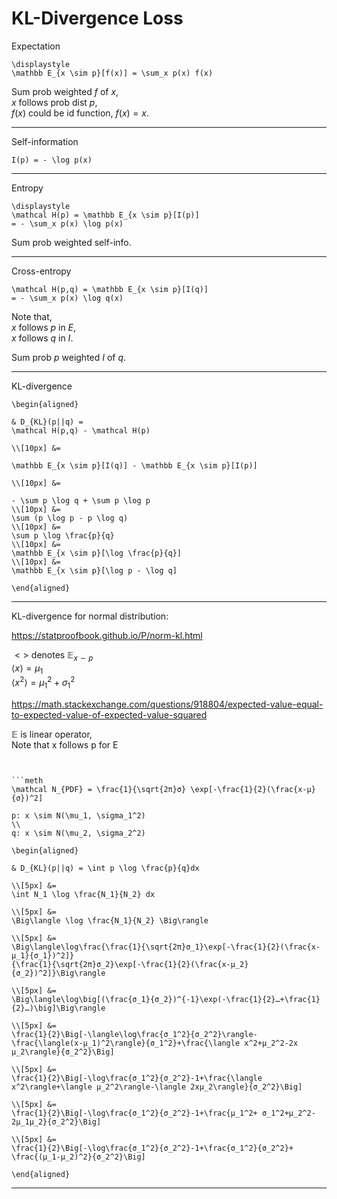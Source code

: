 # KL-Divergence Loss

Expectation


```meth
\displaystyle
\mathbb E_{x \sim p}[f(x)] = \sum_x p(x) f(x)
```

Sum prob weighted $f$ of $x$, \
$x$ follows prob dist $p$, \
$f(x)$ could be id function, $f(x) = x$.

---


Self-information


```meth
I(p) = - \log p(x)
 ```


---






Entropy


```meth
\displaystyle
\mathcal H(p) = \mathbb E_{x \sim p}[I(p)]
= - \sum_x p(x) \log p(x)
```

Sum prob weighted self-info.


---


















Cross-entropy


```meth
\mathcal H(p,q) = \mathbb E_{x \sim p}[I(q)]
= - \sum_x p(x) \log q(x)
```

Note that, \
$x$ follows $p$ in $E$, \
$x$ follows $q$ in $I$.

Sum prob $p$ weighted $I$ of $q$.


---




















KL-divergence


```meth
\begin{aligned}

& D_{KL}(p||q) = 
\mathcal H(p,q) - \mathcal H(p)

\\[10px] &=

\mathbb E_{x \sim p}[I(q)] - \mathbb E_{x \sim p}[I(p)]

\\[10px] &=

- \sum p \log q + \sum p \log p
\\[10px] &=
\sum (p \log p - p \log q)
\\[10px] &=
\sum p \log \frac{p}{q}
\\[10px] &=
\mathbb E_{x \sim p}[\log \frac{p}{q}]
\\[10px] &=
\mathbb E_{x \sim p}[\log p - \log q]

\end{aligned}
```


---

















KL-divergence for normal distribution:


https://statproofbook.github.io/P/norm-kl.html


$<>$ denotes $\mathbb E_{x \sim p}$ \
$\langle x \rangle = \mu_1$ \
$\langle x^2 \rangle = \mu_1^2 + \sigma_1^2$



https://math.stackexchange.com/questions/918804/expected-value-equal-to-expected-value-of-expected-value-squared


$\mathbb E$ is linear operator, \
Note that x follows p for E
```


```meth
\mathcal N_{PDF} = \frac{1}{\sqrt{2π}σ} \exp[-\frac{1}{2}(\frac{x-μ}{σ})^2]
```


```meth
p: x \sim N(\mu_1, \sigma_1^2)
\\
q: x \sim N(\mu_2, \sigma_2^2)

```


```meth
\begin{aligned}

& D_{KL}(p||q) = \int p \log \frac{p}{q}dx

\\[5px] &=
\int N_1 \log \frac{N_1}{N_2} dx

\\[5px] &=
\Big\langle \log \frac{N_1}{N_2} \Big\rangle

\\[5px] &=
\Big\langle\log\frac{\frac{1}{\sqrt{2π}σ_1}\exp[-\frac{1}{2}(\frac{x-μ_1}{σ_1})^2]}
{\frac{1}{\sqrt{2π}σ_2}\exp[-\frac{1}{2}(\frac{x-μ_2}{σ_2})^2]}\Big\rangle

\\[5px] &=
\Big\langle\log\big[(\frac{σ_1}{σ_2})^{-1}\exp(-\frac{1}{2}…+\frac{1}{2}…)\big]\Big\rangle

\\[5px] &=
\frac{1}{2}\Big[-\langle\log\frac{σ_1^2}{σ_2^2}\rangle-\frac{\langle(x-μ_1)^2\rangle}{σ_1^2}+\frac{\langle x^2+μ_2^2-2x μ_2\rangle}{σ_2^2}\Big]

\\[5px] &=
\frac{1}{2}\Big[-\log\frac{σ_1^2}{σ_2^2}-1+\frac{\langle x^2\rangle+\langle μ_2^2\rangle-\langle 2xμ_2\rangle}{σ_2^2}\Big]

\\[5px] &=
\frac{1}{2}\Big[-\log\frac{σ_1^2}{σ_2^2}-1+\frac{μ_1^2+ σ_1^2+μ_2^2-2μ_1μ_2}{σ_2^2}\Big]

\\[5px] &=
\frac{1}{2}\Big[-\log\frac{σ_1^2}{σ_2^2}-1+\frac{σ_1^2}{σ_2^2}+ \frac{(μ_1-μ_2)^2}{σ_2^2}\Big]

\end{aligned}
```




---

<link rel="stylesheet" href="https://cdn.jsdelivr.net/npm/katex@0.16.10/dist/katex.min.css" integrity="sha384-wcIxkf4k558AjM3Yz3BBFQUbk/zgIYC2R0QpeeYb+TwlBVMrlgLqwRjRtGZiK7ww" crossorigin="anonymous">
<script defer src="https://cdn.jsdelivr.net/npm/katex@0.16.10/dist/katex.min.js" integrity="sha384-hIoBPJpTUs74ddyc4bFZSM1TVlQDA60VBbJS0oA934VSz82sBx1X7kSx2ATBDIyd" crossorigin="anonymous"></script>
<script src="https://cainy19com.github.io/katex/format.js"><script>












